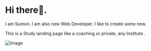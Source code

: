 # Hi there🥰. 
I am Sumon. I am also new Web Developer. I like to create some new.

This is a Study landing page like a coaching or private, any Institute .

![Image](https://github.com/user-attachments/assets/b521dbe9-c010-480c-9c64-f632ea9fcd3d)
